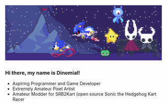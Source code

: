 <link href="style.css" rel="stylesheet"></link>
<!-- Intro -->
<h1 align="center">
  <img src="images/banner.png">
</h1>
<h3>Hi there, my name is Dinomial!</h3>

<ul>
  <li>Aspiring Programmer and Game Developer</li>
  <li>Extremely Amateur Pixel Artist</li>
  <li>Amateur Modder for SRB2Kart (open source Sonic the Hedgehog Kart Racer</li>
</ul>
